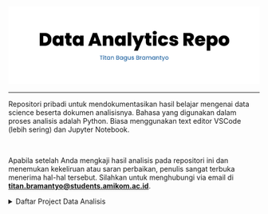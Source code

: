 <p align="center">
  <a href='https://academy.dqlab.id/main/learn_more'><img src="README/Banner-github.jpg"></a>
</p>

---

Repositori pribadi untuk mendokumentasikan hasil belajar mengenai data science beserta dokumen analisisnya. Bahasa yang digunakan dalam proses analisis adalah Python. Biasa menggunakan text editor VSCode (lebih sering) dan Jupyter Notebook.

<br>

Apabila setelah Anda mengkaji hasil analisis pada repositori ini dan menemukan kekeliruan atau saran perbaikan, penulis sangat terbuka menerima hal-hal tersebut. Silahkan untuk menghubungi via email di **titan.bramantyo@students.amikom.ac.id**.

<!-- Sesi Data Analytic -->
<details><summary>Daftar Project Data Analisis</summary>
  
  - [[📂]([https://dashboard.amcc.or.id](https://github.com/katibpasha/data_analytics_portfolio/tree/main/Project/Data-Analisis/Analisis-kecelakaan-lalin-prancis))] Analisis Kecelakaan Lalu Lintas di Prancis

</details>

